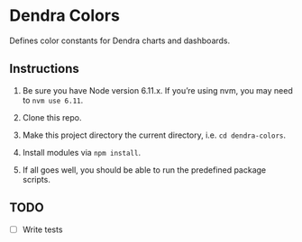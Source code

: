 # Dendra Colors

Defines color constants for Dendra charts and dashboards.


## Instructions

1. Be sure you have Node version 6.11.x. If you’re using nvm, you may need to `nvm use 6.11`.

2. Clone this repo.

3. Make this project directory the current directory, i.e. `cd dendra-colors`.

4. Install modules via `npm install`.

5. If all goes well, you should be able to run the predefined package scripts.


## TODO

- [ ] Write tests
